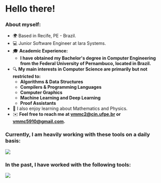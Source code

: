 Hello there!
=====================================================================================================================================================

<!--Software Engineer
--------------------------------------------------------------------------------
-->

### About myself:
* 🌍  Based in Recife, PE - Brazil.
* 💻 Junior Software Engineer at Iara Systems.
* 🎓 __Academic Experience:__
  * __I have obtained my Bachelor's degree in Computer Engineering from the Federal University of Pernambuco, located in Brazil.__
* 🔍 __My main interests in Computer Science are primarily but not restricted to:__
  * __Algorithms & Data Structures__
  * __Compilers & Programming Languages__
  * __Computer Graphics__
  * __Machine Learning and Deep Learning__
  * __Proof Assistants__
* 🤠 I also enjoy learning about Mathematics and Physics.
* ✉️  __Feel free to reach me at [vmmc2@cin.ufpe.br](mailto:vmmc2@cin.ufpe.br) or [vmmc5910@gmail.com](mailto:vmmc5910@gmail.com).__

### Currently, I am heavily working with these tools on a daily basis:
<p align="left">
  <a href="https://skillicons.dev">
    <img src="https://skillicons.dev/icons?i=cpp,python,cmake,opencv,docker,git,gitlab" />
  </a>
</p>

### In the past, I have worked with the following tools:
<p align="left">
  <a href="https://skillicons.dev">
    <img src="https://skillicons.dev/icons?i=ts,js,html,css,react,tailwind,django,express,postgresql,github" />
  </a>
</p>
